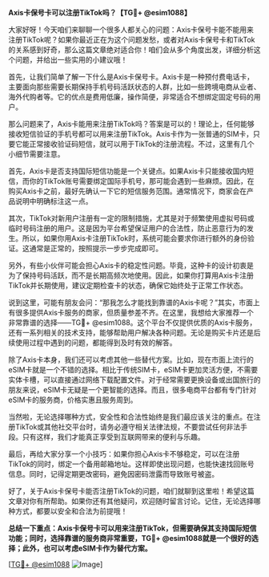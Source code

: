 **Axis卡保号卡可以注册TikTok吗？【TG💪+ @esim1088】**

大家好呀！今天咱们来聊聊一个很多人都关心的问题：Axis卡保号卡能不能用来注册TikTok呢？如果你最近正在为这个问题发愁，或者对Axis卡保号卡和TikTok的关系感到好奇，那么这篇文章绝对适合你！咱们会从多个角度出发，详细分析这个问题，并给出一些实用的小建议哦！

首先，让我们简单了解一下什么是Axis卡保号卡。Axis卡是一种预付费电话卡，主要面向那些需要长期保持手机号码活跃状态的人群，比如一些跨境电商从业者、海外代购者等。它的优点是费用低廉，操作简便，非常适合不想绑定固定号码的用户。

那么问题来了，Axis卡能用来注册TikTok吗？答案是可以的！理论上，任何能够接收短信验证的手机号都可以用来注册TikTok。Axis卡作为一张普通的SIM卡，只要它能正常接收验证码短信，就可以用于TikTok的注册流程。不过，这里有几个小细节需要注意。

首先，Axis卡是否支持国际短信功能是一个关键点。如果Axis卡只能接收国内短信，而你的TikTok账号需要绑定国际手机号，那可能会遇到一些麻烦。因此，在购买Axis卡之前，最好先确认一下它的短信服务范围。通常情况下，商家会在产品说明中明确标注这一点。

其次，TikTok对新用户注册有一定的限制措施，尤其是对于频繁使用虚拟号码或临时号码注册的用户。这是因为平台希望保证用户的合法性，防止恶意行为的发生。所以，如果你用Axis卡注册TikTok时，系统可能会要求你进行额外的身份验证。这通常是正常的，按照提示一步步完成即可。

另外，有些小伙伴可能会担心Axis卡的稳定性问题。毕竟，这种卡的设计初衷是为了保持号码活跃，而不是长期高频次地使用。因此，如果你打算用Axis卡注册TikTok并长期使用，建议定期检查卡的状态，确保它始终处于正常工作状态。

说到这里，可能有朋友会问：“那我怎么才能找到靠谱的Axis卡呢？”其实，市面上有很多提供Axis卡服务的商家，但质量参差不齐。在这里，我想给大家推荐一个非常靠谱的选择——TG💪+ @esim1088。这个平台不仅提供优质的Axis卡服务，还有一系列相关的技术支持，能够帮助用户解决各种问题。无论是购买卡片还是后续使用过程中遇到的问题，都能得到及时有效的解答。

除了Axis卡本身，我们还可以考虑其他一些替代方案。比如，现在市面上流行的eSIM卡就是一个不错的选择。相比于传统SIM卡，eSIM卡更加灵活方便，不需要实体卡槽，可以直接通过网络下载配置文件。对于经常需要更换设备或出国旅行的朋友来说，eSIM卡无疑是一个更智能的选择。而且，很多电商平台都有专门针对eSIM卡的服务商，价格实惠且服务周到。

当然啦，无论选择哪种方式，安全性和合法性始终是我们最应该关注的重点。在注册TikTok或其他社交平台时，请务必遵守相关法律法规，不要尝试任何非法手段。只有这样，我们才能真正享受到互联网带来的便利与乐趣。

最后，再给大家分享一个小技巧：如果你担心Axis卡不够稳定，可以在注册TikTok的同时，绑定一个备用邮箱地址。这样即使出现问题，也能快速找回账号信息。同时，记得定期更改密码，避免因密码泄露而导致账号被盗。

好了，关于Axis卡保号卡能否注册TikTok的问题，咱们就聊到这里啦！希望这篇文章对你有所帮助。如果你还有其他疑问，欢迎随时留言讨论。记住，无论选择哪种方式，都要以安全和合法为前提哦！

**总结一下重点：Axis卡保号卡可以用来注册TikTok，但需要确保其支持国际短信功能；同时，选择靠谱的服务商非常重要，TG💪+ @esim1088就是一个很好的选择；此外，也可以考虑eSIM卡作为替代方案。**

[[TG💪+ @esim1088](https://t.me/s/esim1088) ![Image](https://i.postimg.cc/4NQfJmqS/Snipaste-2025-05-13-00-14-12.png)]